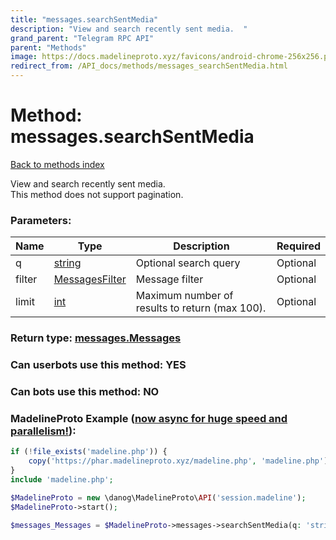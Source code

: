 ```yaml
---
title: "messages.searchSentMedia"
description: "View and search recently sent media.  "
grand_parent: "Telegram RPC API"
parent: "Methods"
image: https://docs.madelineproto.xyz/favicons/android-chrome-256x256.png
redirect_from: /API_docs/methods/messages_searchSentMedia.html
---
```

# Method: messages.searchSentMedia
[Back to methods index](index.html)



View and search recently sent media.  
This method does not support pagination.

### Parameters:

| Name     |    Type       | Description | Required |
|----------|---------------|-------------|----------|
|q|[string](/API_docs/types/string.html) | Optional search query | Optional|
|filter|[MessagesFilter](/API_docs/types/MessagesFilter.html) | Message filter | Optional|
|limit|[int](/API_docs/types/int.html) | Maximum number of results to return (max 100). | Optional|


### Return type: [messages.Messages](/API_docs/types/messages.Messages.html)

### Can userbots use this method: **YES**

### Can bots use this method: **NO**


### MadelineProto Example ([now async for huge speed and parallelism!](https://docs.madelineproto.xyz/docs/ASYNC.html)):


```php
if (!file_exists('madeline.php')) {
    copy('https://phar.madelineproto.xyz/madeline.php', 'madeline.php');
}
include 'madeline.php';

$MadelineProto = new \danog\MadelineProto\API('session.madeline');
$MadelineProto->start();

$messages_Messages = $MadelineProto->messages->searchSentMedia(q: 'string', filter: $MessagesFilter, limit: $int, );
```

